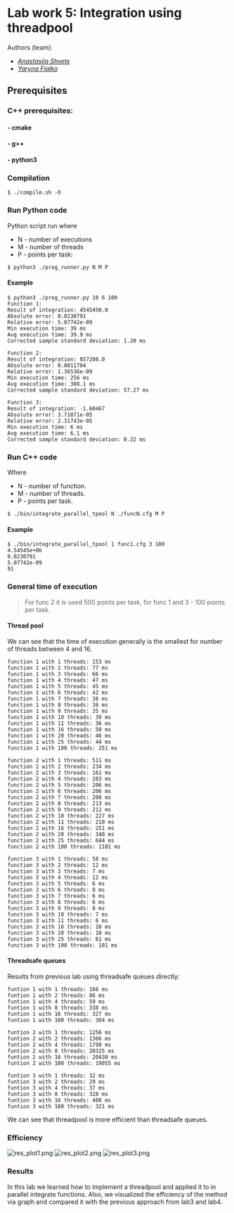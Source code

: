 # Lab work 5: Integration using threadpool
Authors (team):
- <a href="https://github.com/shnasta">_Anastasiia Shvets_</a>
- <a href="https://github.com/YarynaFialko">_Yaryna Fialko_</a><br>
## Prerequisites

### C++ prerequisites:
#### - cmake
#### - g++
#### - python3
### Compilation
```
$ ./compile.sh -O
```

### Run Python code

Python script run where
* N - number of executions
* M - number of threads
* P - points per task:
```
$ python3 ./prog_runner.py N M P
```

#### Example
```
$ python3 ./prog_runner.py 10 6 100
Function 1:
Result of integration: 4545450.0
Absolute error: 0.0230791
Relative error: 5.07742e-09
Min execution time: 39 ms
Avg execution time: 39.9 ms
Corrected sample standard deviation: 1.20 ms

Function 2:
Result of integration: 857208.0
Absolute error: 0.0011704
Relative error: 1.36536e-09
Min execution time: 256 ms
Avg execution time: 388.1 ms
Corrected sample standard deviation: 57.27 ms

Function 3:
Result of integration: -1.60467
Absolute error: 3.71871e-05
Relative error: 2.31743e-05
Min execution time: 6 ms
Avg execution time: 6.1 ms
Corrected sample standard deviation: 0.32 ms
```
### Run C++ code
Where 
* N - number of function.
* M - number of threads.
* P - points per task.
```
$ ./bin/integrate_parallel_tpool N ./funcN.cfg M P
```
#### Example
```
$ ./bin/integrate_parallel_tpool 1 func1.cfg 3 100
4.54545e+06
0.0230791
5.07742e-09
91
```

### General time of execution
> For func 2 it is used 500 points per task, for func 1 and 3 - 100 points per task.

#### Thread pool
We can see that the time of execution generally is the smallest for number of threads between 4 and 16.
```
function 1 with 1 threads: 153 ms
function 1 with 2 threads: 77 ms
function 1 with 3 threads: 66 ms
function 1 with 4 threads: 47 ms
function 1 with 5 threads: 45 ms
function 1 with 6 threads: 42 ms
function 1 with 7 threads: 38 ms
function 1 with 8 threads: 36 ms
function 1 with 9 threads: 35 ms
function 1 with 10 threads: 39 ms
function 1 with 11 threads: 36 ms
function 1 with 16 threads: 50 ms
function 1 with 20 threads: 46 ms
function 1 with 25 threads: 44 ms
function 1 with 100 threads: 251 ms

function 2 with 1 threads: 511 ms
function 2 with 2 threads: 234 ms
function 2 with 3 threads: 161 ms
function 2 with 4 threads: 203 ms
function 2 with 5 threads: 206 ms
function 2 with 6 threads: 206 ms
function 2 with 7 threads: 208 ms
function 2 with 8 threads: 213 ms
function 2 with 9 threads: 211 ms
function 2 with 10 threads: 227 ms
function 2 with 11 threads: 210 ms
function 2 with 16 threads: 251 ms
function 2 with 20 threads: 348 ms
function 2 with 25 threads: 644 ms
function 2 with 100 threads: 1181 ms

function 3 with 1 threads: 58 ms
function 3 with 2 threads: 12 ms
function 3 with 3 threads: 7 ms
function 3 with 4 threads: 12 ms
function 3 with 5 threads: 6 ms
function 3 with 6 threads: 8 ms
function 3 with 7 threads: 6 ms
function 3 with 8 threads: 6 ms
function 3 with 9 threads: 8 ms
function 3 with 10 threads: 7 ms
function 3 with 11 threads: 6 ms
function 3 with 16 threads: 10 ms
function 3 with 20 threads: 10 ms
function 3 with 25 threads: 61 ms
function 3 with 100 threads: 101 ms
```


#### Threadsafe queues
Results from previous lab using threadsafe queues directly:
```
funtion 1 with 1 threads: 166 ms
funtion 1 with 2 threads: 86 ms
funtion 1 with 4 threads: 59 ms
funtion 1 with 8 threads: 338 ms
funtion 1 with 16 threads: 327 ms
funtion 1 with 100 threads: 304 ms

funtion 2 with 1 threads: 1256 ms
funtion 2 with 2 threads: 1366 ms
funtion 2 with 4 threads: 1798 ms
funtion 2 with 8 threads: 20325 ms
funtion 2 with 16 threads: 20430 ms
funtion 2 with 100 threads: 19055 ms

funtion 3 with 1 threads: 32 ms
funtion 3 with 2 threads: 29 ms
funtion 3 with 4 threads: 37 ms
funtion 3 with 8 threads: 328 ms
funtion 3 with 16 threads: 408 ms
funtion 3 with 100 threads: 321 ms
```

We can see that threadpool is more efficient than threadsafe queues.
### Efficiency
![res_plot1.png](plots%2Fres_plot2_1.png)
![res_plot2.png](plots%2Fres_plot2_2.png)
![res_plot3.png](plots%2Fres_plot2_3.png)

### Results
In this lab we learned how to implement a threadpool and applied it to in parallel integrate functions. Also, we visualized the efficiency of the method via graph and compared it with the previous approach from lab3 and lab4.
